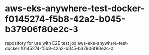 # aws-eks-anywhere-test-docker-f0145274-f5b8-42a2-b045-b37906f80e2c-3
repository for use with E2E test job aws-eks-anywhere-test-docker:f0145274-f5b8-42a2-b045-b37906f80e2c-3
